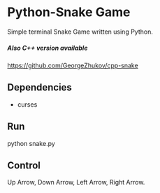 # Python-Snake Game
Simple terminal Snake Game written using Python.

##### Also C++ version available
https://github.com/GeorgeZhukov/cpp-snake

## Dependencies
* curses

## Run
python snake.py

## Control
Up Arrow, Down Arrow, Left Arrow, Right Arrow.
